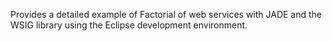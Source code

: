 Provides a detailed example of Factorial of web services with JADE and the WSIG library using the Eclipse development environment.
